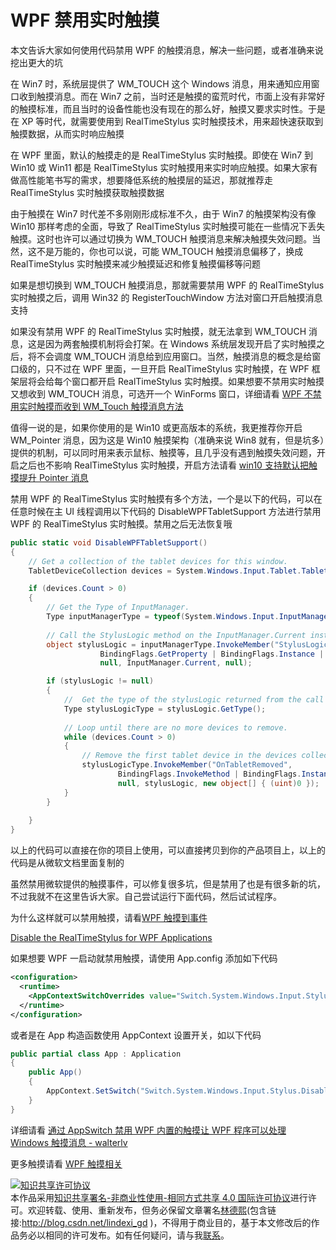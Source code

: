 
# WPF 禁用实时触摸

本文告诉大家如何使用代码禁用 WPF 的触摸消息，解决一些问题，或者准确来说挖出更大的坑

<!--more-->


<!-- CreateTime:2019/11/29 10:20:52 -->

<!-- csdn -->
<!-- 标签：WPF，触摸 -->

在 Win7 时，系统层提供了 WM_TOUCH 这个 Windows 消息，用来通知应用窗口收到触摸消息。而在 Win7 之前，当时还是触摸的蛮荒时代，市面上没有非常好的触摸标准，而且当时的设备性能也没有现在的那么好，触摸又要求实时性。于是在 XP 等时代，就需要使用到 RealTimeStylus 实时触摸技术，用来超快速获取到触摸数据，从而实时响应触摸

在 WPF 里面，默认的触摸走的是 RealTimeStylus 实时触摸。即使在 Win7 到 Win10 或 Win11 都是 RealTimeStylus 实时触摸用来实时响应触摸。如果大家有做高性能笔书写的需求，想要降低系统的触摸层的延迟，那就推荐走 RealTimeStylus 实时触摸获取触摸数据

由于触摸在 Win7 时代差不多刚刚形成标准不久，由于 Win7 的触摸架构没有像 Win10 那样考虑的全面，导致了 RealTimeStylus 实时触摸可能在一些情况下丢失触摸。这时也许可以通过切换为 WM_TOUCH 触摸消息来解决触摸失效问题。当然，这不是万能的，你也可以说，可能 WM_TOUCH 触摸消息偏移了，换成 RealTimeStylus 实时触摸来减少触摸延迟和修复触摸偏移等问题

如果是想切换到 WM_TOUCH 触摸消息，那就需要禁用 WPF 的 RealTimeStylus 实时触摸之后，调用 Win32 的 RegisterTouchWindow 方法对窗口开启触摸消息支持

如果没有禁用 WPF 的 RealTimeStylus 实时触摸，就无法拿到 WM_TOUCH 消息，这是因为两套触摸机制将会打架。在 Windows 系统层发现开启了实时触摸之后，将不会调度 WM_TOUCH 消息给到应用窗口。当然，触摸消息的概念是给窗口级的，只不过在 WPF 里面，一旦开启 RealTimeStylus 实时触摸，在 WPF 框架层将会给每个窗口都开启 RealTimeStylus 实时触摸。如果想要不禁用实时触摸又想收到 WM_TOUCH 消息，可选开一个 WinForms 窗口，详细请看 [WPF 不禁用实时触摸而收到 WM_Touch 触摸消息方法](https://blog.lindexi.com/post/WPF-%E4%B8%8D%E7%A6%81%E7%94%A8%E5%AE%9E%E6%97%B6%E8%A7%A6%E6%91%B8%E8%80%8C%E6%94%B6%E5%88%B0-WM_Touch-%E8%A7%A6%E6%91%B8%E6%B6%88%E6%81%AF%E6%96%B9%E6%B3%95.html )

值得一说的是，如果你使用的是 Win10 或更高版本的系统，我更推荐你开启 WM_Pointer 消息，因为这是 Win10 触摸架构（准确来说 Win8 就有，但是坑多）提供的机制，可以同时用来表示鼠标、触摸等，且几乎没有遇到触摸失效问题，开启之后也不影响 RealTimeStylus 实时触摸，开启方法请看 [win10 支持默认把触摸提升 Pointer 消息](https://blog.lindexi.com/post/win10-%E6%94%AF%E6%8C%81%E9%BB%98%E8%AE%A4%E6%8A%8A%E8%A7%A6%E6%91%B8%E6%8F%90%E5%8D%87-Pointer-%E6%B6%88%E6%81%AF.html )

禁用 WPF 的 RealTimeStylus 实时触摸有多个方法，一个是以下的代码，可以在任意时候在主 UI 线程调用以下代码的 DisableWPFTabletSupport 方法进行禁用 WPF 的 RealTimeStylus 实时触摸。禁用之后无法恢复哦

```csharp
public static void DisableWPFTabletSupport()
{
    // Get a collection of the tablet devices for this window.  
    TabletDeviceCollection devices = System.Windows.Input.Tablet.TabletDevices;

    if (devices.Count > 0)
    {   
        // Get the Type of InputManager.
        Type inputManagerType = typeof(System.Windows.Input.InputManager);
        
        // Call the StylusLogic method on the InputManager.Current instance.
        object stylusLogic = inputManagerType.InvokeMember("StylusLogic",
                    BindingFlags.GetProperty | BindingFlags.Instance | BindingFlags.NonPublic,
                    null, InputManager.Current, null);

        if (stylusLogic != null)
        {
            //  Get the type of the stylusLogic returned from the call to StylusLogic.
            Type stylusLogicType = stylusLogic.GetType();
            
            // Loop until there are no more devices to remove.
            while (devices.Count > 0)
            {
                // Remove the first tablet device in the devices collection.
                stylusLogicType.InvokeMember("OnTabletRemoved",
                        BindingFlags.InvokeMethod | BindingFlags.Instance | BindingFlags.NonPublic,
                        null, stylusLogic, new object[] { (uint)0 });
            }                
        }
               
    }
}
```

以上的代码可以直接在你的项目上使用，可以直接拷贝到你的产品项目上，以上的代码是从微软文档里面复制的

虽然禁用微软提供的触摸事件，可以修复很多坑，但是禁用了也是有很多新的坑，不过我就不在这里告诉大家。自己尝试运行下面代码，然后试试程序。

为什么这样就可以禁用触摸，请看[WPF 触摸到事件](https://blog.lindexi.com/post/WPF-%E8%A7%A6%E6%91%B8%E5%88%B0%E4%BA%8B%E4%BB%B6.html )

[Disable the RealTimeStylus for WPF Applications](https://msdn.microsoft.com/en-us/library/dd901337(v=vs.90).aspx )

如果想要 WPF 一启动就禁用触摸，请使用 App.config 添加如下代码

```xml
<configuration>
  <runtime>
    <AppContextSwitchOverrides value="Switch.System.Windows.Input.Stylus.DisableStylusAndTouchSupport=true" />
  </runtime>
</configuration>
```

或者是在 App 构造函数使用 AppContext 设置开关，如以下代码

```csharp
public partial class App : Application
{
    public App()
    {
        AppContext.SetSwitch("Switch.System.Windows.Input.Stylus.DisableStylusAndTouchSupport", true);
    }
}
```

详细请看 [通过 AppSwitch 禁用 WPF 内置的触摸让 WPF 程序可以处理 Windows 触摸消息 - walterlv](https://blog.walterlv.com/post/wpf-disable-stylus-and-touch-support.html )

更多触摸请看 [WPF 触摸相关](https://blog.lindexi.com/post/WPF-%E8%A7%A6%E6%91%B8%E7%9B%B8%E5%85%B3.html )





<a rel="license" href="http://creativecommons.org/licenses/by-nc-sa/4.0/"><img alt="知识共享许可协议" style="border-width:0" src="https://licensebuttons.net/l/by-nc-sa/4.0/88x31.png" /></a><br />本作品采用<a rel="license" href="http://creativecommons.org/licenses/by-nc-sa/4.0/">知识共享署名-非商业性使用-相同方式共享 4.0 国际许可协议</a>进行许可。欢迎转载、使用、重新发布，但务必保留文章署名[林德熙](http://blog.csdn.net/lindexi_gd)(包含链接:http://blog.csdn.net/lindexi_gd )，不得用于商业目的，基于本文修改后的作品务必以相同的许可发布。如有任何疑问，请与我[联系](mailto:lindexi_gd@163.com)。